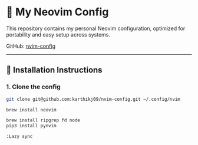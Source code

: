 # 📝 My Neovim Config

This repository contains my personal Neovim configuration, optimized for portability and easy setup across systems.

GitHub: [nvim-config](https://github.com/karthikj09/nvim-config)

---

## 🚀 Installation Instructions

### 1. Clone the config

```bash
git clone git@github.com:karthikj09/nvim-config.git ~/.config/nvim

brew install neovim

brew install ripgrep fd node
pip3 install pynvim

:Lazy sync
